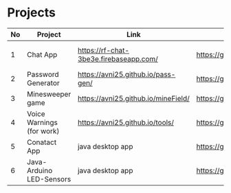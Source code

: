 


# Projects

| No | Project   | Link           | Source Code   | Info|
|--- | --------  | -------------- |-------------- | ----|
| 1  | Chat App |  https://rf-chat-3be3e.firebaseapp.com/ | https://github.com/avni25/rf-chat | Javascript, React, Firebase|
| 2  | Password Generator | https://avni25.github.io/pass-gen/ | https://github.com/avni25/pass-gen | Javascript, React|
| 3  | Minesweeper game | https://avni25.github.io/mineField/ | https://github.com/avni25/mineField | Javascript, HTML, CSS|
| 4  | Voice Warnings (for work) | https://avni25.github.io/tools/ | https://github.com/avni25/tools | Javascript, HTML, CSS|
| 5  | Conatact App | java desktop app | https://github.com/avni25/Contacts | Java, SQLite|
| 6  | Java-Arduino LED-Sensors | java desktop app | https://github.com/avni25/arduinoJavaSerialCom | Java, JSerialCom, JFreeChart|

<!--
**avni25/avni25** is a ✨ _special_ ✨ repository because its `README.md` (this file) appears on your GitHub profile.

Here are some ideas to get you started:

- 🔭 I’m currently working on ...
- 🌱 I’m currently learning ...
- 👯 I’m looking to collaborate on ...
- 🤔 I’m looking for help with ...
- 💬 Ask me about ...
- 📫 How to reach me: ...
- 😄 Pronouns: ...
- ⚡ Fun fact: ...
-->
